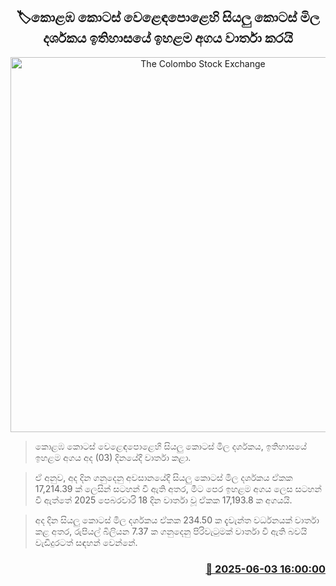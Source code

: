 <p align='center'><b><h2 align='center' title='The Colombo Stock Exchange's All Share Price Index records its highest value in history'>🏷කොළඹ කොටස් වෙළෙඳපොළෙහි සියලු කොටස් මිල දර්ශකය ඉතිහාසයේ ඉහළම අගය වාර්තා කරයි</h2></b></p>
<p align='center'><img src='https://helakuru.sgp1.cdn.digitaloceanspaces.com/esana/images/lib/sce.jpg' width='600' alt='The Colombo Stock Exchange's All Share Price Index records its highest value in history'></p>

> කොළඹ කොටස් වෙළෙඳපොළෙහි සියලු කොටස් මිල දර්ශකය, ඉතිහාසයේ ඉහළම අගය අද (03) දිනයේදී වාර්තා කළා.

> ඒ අනුව, අද දින ගනුදෙනු අවසානයේදී සියලු කොටස් මිල දර්ශකය ඒකක 17,214.39 ක් ලෙසින් සටහන් වී ඇති අතර, මීට පෙර ඉහළම අගය ලෙස සටහන් වී ඇත්තේ 2025 පෙබරවාරි 18 දින වාර්තා වූ ඒකක 17,193.8 ක අගයයි.

> අද දින සියලු කොටස් මිල දර්ශකය ඒකක 234.50 ක දැවැන්ත වර්ධනයක් වාර්තා කළ අතර, රුපියල් බිලියන 7.37 ක ගනුදෙනු පිරිවැටුමක් වාර්තා වී ඇති බවයි වැඩිදුරටත් සඳහන් වෙන්නේ.



<h3 align='right'><a href='https://www.helakuru.lk/esana/p/110673/'>📅 2025-06-03 16:00:00</a></h3>
